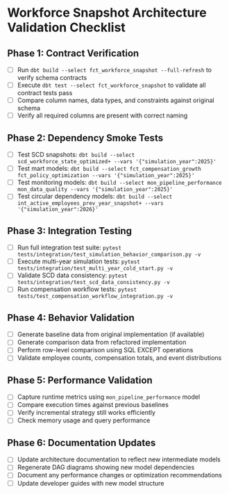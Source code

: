 # Workforce Snapshot Architecture Validation Checklist

## Phase 1: Contract Verification
- [ ] Run `dbt build --select fct_workforce_snapshot --full-refresh` to verify schema contracts
- [ ] Execute `dbt test --select fct_workforce_snapshot` to validate all contract tests pass
- [ ] Compare column names, data types, and constraints against original schema
- [ ] Verify all required columns are present with correct naming

## Phase 2: Dependency Smoke Tests
- [ ] Test SCD snapshots: `dbt build --select scd_workforce_state_optimized+ --vars '{"simulation_year":2025}'`
- [ ] Test mart models: `dbt build --select fct_compensation_growth fct_policy_optimization --vars '{"simulation_year":2025}'`
- [ ] Test monitoring models: `dbt build --select mon_pipeline_performance mon_data_quality --vars '{"simulation_year":2025}'`
- [ ] Test circular dependency models: `dbt build --select int_active_employees_prev_year_snapshot+ --vars '{"simulation_year":2026}'`

## Phase 3: Integration Testing
- [ ] Run full integration test suite: `pytest tests/integration/test_simulation_behavior_comparison.py -v`
- [ ] Execute multi-year simulation tests: `pytest tests/integration/test_multi_year_cold_start.py -v`
- [ ] Validate SCD data consistency: `pytest tests/integration/test_scd_data_consistency.py -v`
- [ ] Run compensation workflow tests: `pytest tests/test_compensation_workflow_integration.py -v`

## Phase 4: Behavior Validation
- [ ] Generate baseline data from original implementation (if available)
- [ ] Generate comparison data from refactored implementation
- [ ] Perform row-level comparison using SQL EXCEPT operations
- [ ] Validate employee counts, compensation totals, and event distributions

## Phase 5: Performance Validation
- [ ] Capture runtime metrics using `mon_pipeline_performance` model
- [ ] Compare execution times against previous baselines
- [ ] Verify incremental strategy still works efficiently
- [ ] Check memory usage and query performance

## Phase 6: Documentation Updates
- [ ] Update architecture documentation to reflect new intermediate models
- [ ] Regenerate DAG diagrams showing new model dependencies
- [ ] Document any performance changes or optimization recommendations
- [ ] Update developer guides with new model structure
